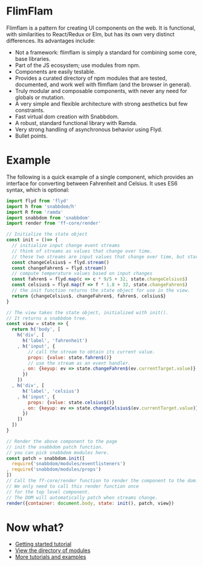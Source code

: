 # FlimFlam

Flimflam is a pattern for creating UI components on the web. It is functional, with similarities to React/Redux or Elm, but has its own very distinct differences. Its advantages include:


- Not a framework: flimflam is simply a standard for combining some core, base libraries.
- Part of the JS ecosystem; use modules from npm.
- Components are easily testable.
- Provides a curated directory of npm modules that are tested, documented, and work well with flimflam (and the browser in general).
- Truly modular and composable components, with never any need for globals or mutation. 
- A very simple and flexible architecture with strong aesthetics but few constraints.
- Fast virtual dom creation with Snabbdom.
- A robust, standard functional library with Ramda.
- Very strong handling of asynchronous behavior using Flyd.
- Bullet points.

# Example

The following is a quick example of a single component, which provides an interface for converting between Fahrenheit and Celsius. It uses ES6 syntax, which is optional:

```js
import flyd from 'flyd'
import h from 'snabbdom/h'
import R from 'ramda'
import snabbdom from 'snabbdom'
import render from 'ff-core/render'

// Initialize the state object
const init = ()=> {
  // initialize input change event streams
  // think of streams as values that change over time.
  // these two streams are input values that change over time, but start empty.
  const changeCelsius$ = flyd.stream()
  const changeFahren$ = flyd.stream()
  // compute temperature values based on input changes
  const fahren$ = flyd.map(c => c * 9/5 + 32, state.changeCelsius$)
  const celsius$ = flyd.map(f => f * 1.8 + 32, state.changeFahren$)
  // the init function returns the state object for use in the view.
  return {changeCelsius$, changeFahren$, fahren$, celsius$} 
}

// The view takes the state object, initialized with init().
// It returns a snabbdom tree.
const view = state => { 
  return h('body', [
    h('div', [
      h('label', 'fahrenheit')
    , h('input', {
        // call the stream to obtain its current value.
        props: {value: state.fahren$()} 
        // use the stream as an event handler.
      , on: {keyup: ev => state.changeFahren$(ev.currentTarget.value)}
      })
    ])
  , h('div', [
      h('label', 'celsius')
    , h('input', {
        props: {value: state.celsius$()}
      , on: {keyup: ev => state.changeCelsius$(ev.currentTarget.value)}
      })
    ])
  ])
}

// Render the above component to the page
// init the snabbdom patch function.
// you can pick snabbdom modules here.
const patch = snabbdom.init([
  require('snabbdom/modules/eventlisteners')
, require('snabbdom/modules/props')
])
// Call the ff-core/render function to render the component to the dom. 
// We only need to call this render function once
// for the top level component.
// The DOM will automatically patch when streams change.
render({container: document.body, state: init(), patch, view})
```

# Now what?

- [Getting started tutorial](#start)
- [View the directory of modules](#directory)
- [More tutorials and examples](#tutorials)
